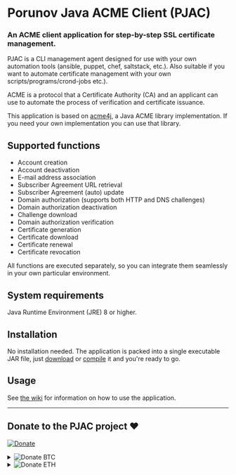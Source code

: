 # Porunov Java ACME Client (PJAC)
### An ACME client application for step-by-step SSL certificate management.

PJAC is a CLI management agent designed for use with your own automation tools (ansible, puppet, chef, saltstack, etc.). Also suitable if you want to automate certificate management with your own scripts/programs/crond-jobs etc.).

ACME is a protocol that a Certificate Authority (CA) and an applicant can use to automate the process of verification and certificate issuance.

This application is based on [acme4j](https://github.com/shred/acme4j), a Java ACME library implementation. If you need your own implementation you can use that library.

## Supported functions
* Account creation
* Account deactivation
* E-mail address association
* Subscriber Agreement URL retrieval
* Subscriber Agreement (auto) update
* Domain authorization (supports both HTTP and DNS challenges)
* Domain authorization deactivation
* Challenge download
* Domain authorization verification
* Certificate generation
* Certificate download
* Certificate renewal
* Certificate revocation

All functions are executed separately, so you can integrate them seamlessly in your own particular environment.

## System requirements

Java Runtime Environment (JRE) 8 or higher.

## Installation

No installation needed. The application is packed into a single executable JAR file, just [download](../../releases/) or [compile](../../wiki/How-to-compile-PJAC-from-source) it and you're ready to go.

## Usage

See [the wiki](../../wiki/) for information on how to use the application.

-----
## Donate to the PJAC project :hearts:
<span><a href="https://www.paypal.com/cgi-bin/webscr?cmd=_donations&business=HTPAA8RYN7APE&lc=UA&item_name=Developing%20open%20source%20projects&item_number=porunov_acme_client&currency_code=USD&bn=PP%2dDonationsBF%3abtn_donate_LG%2egif%3aNonHosted" title="Donate"><img src="https://www.paypalobjects.com/en_US/i/btn/btn_donate_LG.gif" alt="Donate" /></a></span>
<details>
<summary><span>
<img src="https://cloud.githubusercontent.com/assets/17673243/25156847/f2fe2874-24a5-11e7-8664-028aaddce685.png" alt="Donate BTC" />
</span></summary>
  <p>
Bitcoin address: 15PrkYhv9EZLiQbjQMJDRZsqdheE574XPe<br>
<img src="https://cloud.githubusercontent.com/assets/17673243/25156849/f2ff079e-24a5-11e7-8977-60873a68adbf.png" alt="15PrkYhv9EZLiQbjQMJDRZsqdheE574XPe" />
</p></details>
<details>
<summary><span>
<img src="https://cloud.githubusercontent.com/assets/17673243/25156850/f2ff9218-24a5-11e7-9a6f-66ea9d7edbf9.png" alt="Donate ETH" />
</span></summary>
  <p>
Ethereum address: 0x65a92111d599aa0f6695b011c1c01390d4f29a2a<br>
<img src="https://cloud.githubusercontent.com/assets/17673243/25156848/f2fe4016-24a5-11e7-9fe0-bb300b1359b6.png" alt="0x65a92111d599aa0f6695b011c1c01390d4f29a2a" />
</p></details>
